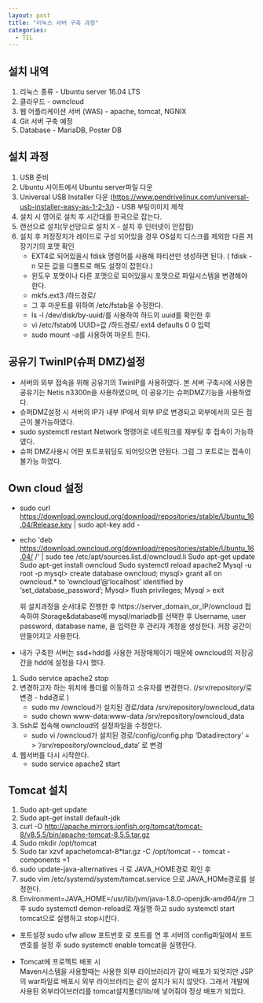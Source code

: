 ```yaml
---
layout: post
title: "리눅스 서버 구축 과정"
categories:
  - TIL
---
```

## 설치 내역
1. 리눅스 종류 - Ubuntu server 16.04 LTS
2. 클라우드 - owncloud
3. 웹 어플리케이션 서버 (WAS) - apache, tomcat, NGNIX
4. Git 서버 구축 예정
5. Database - MariaDB, Poster DB

## 설치 과정
1. USB 준비
2. Ubuntu 사이트에서 Ubuntu server파일 다운
3. Universal USB Installer 다운 (https://www.pendrivelinux.com/universal-usb-installer-easy-as-1-2-3/) - USB 부팅이미지 제작
4. 설치 시 영어로 설치 후 시간대를 한국으로 잡는다.
5. 랜선으로 설치(무선망으로 설치 X - 설치 후 인터넷이 안잡힘)
6. 설치 후 저장장치가 레이드로 구성 되어있을 경우 OS설치 디스크를 제외한 다른 저장기기의 포맷 확인
    - EXT4로 되어있을시 fdisk 명령어를 사용해 파티션만 생성하면 된다. ( fdisk -n 모든 값을 디폴트로 해도 설정이 잡힌다.)
    - 윈도우 포맷이나 다른 포맷으로 되어있을시 포맷으로 파일시스템을 변경해야 한다.
    - mkfs.ext3 /하드경로/
    - 그 후 마운트를 위하여 /etc/fstab을 수정한다.
    - ls -l /dev/disk/by-uuid/를 사용하여 하드의 uuid를 확인한 후
    - vi /etc/fstab에 UUID=값 /하드경로/ ext4 defaults 0 0 입력
    - sudo mount -a를 사용하여 마운트 한다.

## 공유기 TwinIP(슈퍼 DMZ)설정
  - 서버의 외부 접속을 위해 공유기의 TwinIP를 사용하였다. 본 서버 구축시에 사용한 공유기는 Netis n3300n을 사용하였으며, 이 공유기는 슈퍼DMZ기능을 사용하였다.
  - 슈퍼DMZ설정 시 서버의 IP가 내부 IP에서 외부 IP로 변경되고 외부에서의 모든 접근이 불가능하였다.
  - sudo systemctl restart Network 명령어로 네트워크를 재부팅 후 접속이 가능하였다.
  - 슈퍼 DMZ사용시 어떤 포트포워딩도 되어잇으면 안된다. 그럼 그 포트로는 접속이 불가능 하였다.

## Own cloud 설정
* sudo curl https://download.owncloud.org/download/repositories/stable/Ubuntu_16.04/Release.key | sudo apt-key add -
* echo 'deb https://download.owncloud.org/download/repositories/stable/Ubuntu_16.04/ /' | sudo tee /etc/apt/sources.list.d/owncloud.li
   Sudo apt-get update
    Sudo apt-get install owncloud
    Sudo systemctl reload apache2
    Mysql -u root -p
    mysql> create database owncloud;
    mysql> grant all on owncloud.* to ‘owncloud’@‘localhost’ identified by ‘set_database_password’;
    Mysql> flush privileges;
    Mysql > exit

    위 설치과정을 순서대로 진행한 후
https://server_domain_or_IP/owncloud 접속하여 Storage&database에 mysql/mariadb를 선택한 후
Username, user password, database name, 을 입력한 후 관리자 계정을 생성한다.
    저장 공간이 만들어지고 사용한다.

* 내가 구축한 서버는 ssd+hdd를 사용한 저장매체이기 때문에 owncloud의 저장공간을 hdd에 설정을 다시 했다.

1. Sudo service apache2 stop
2. 변경하고자 하는 위치에 폴더를 이동하고 소유자를 변경한다. (/srv/repository/로 변경 - hdd경로 )
    - sudo mv /owncloud가 설치된 경로/data    /srv/repository/owncloud_data
    - sudo chown www-data:www-data    /srv/repository/owncloud_data
3. Ssh로 접속해 owncloud의 설정파일을 수정한다.
    - sudo vi /owncloud가 설치된 경로/config/config.php
        ‘Datadirectory’ = > ‘/srv/repository/owncloud_data’  로 변경
4. 웹서버를 다시 시작한다.
    - sudo service apache2 start


## Tomcat 설치
1. Sudo apt-get update
2. Sudo apt-get install default-jdk
3. curl -O http://apache.mirrors.ionfish.org/tomcat/tomcat-8/v8.5.5/bin/apache-tomcat-8.5.5.tar.gz
4. Sudo mkdir /opt/tomcat
5. Sudo tar xzvf apachetomcat-8*tar.gz -C /opt/tomcat - - tomcat - components =1
6. sudo update-java-alternatives -l 로 JAVA_HOME경로 확인 후
7. sudo vim /etc/systemd/system/tomcat.service 으로 JAVA_HOMe경로를 설정한다.
8. Environment=JAVA_HOME=/usr/lib/jvm/java-1.8.0-openjdk-amd64/jre
    그 후 sudo systemctl demon-reload로 재실행 하고 sudo systemctl start tomcat으로 실행하고 stop시킨다.

* 포트설정 sudo ufw allow 포트번호 로 포트를 연 후 서버의 config파일에서 포트번호를 설정 후 sudo systemctl enable tomcat을 실행한다.

* Tomcat에 프로젝트 배포 시   
Maven시스템을 사용할때는 사용한 외부 라이브러리가 같이 배포가 되엇지만
JSP의 war파일로 배포시 외부 라이브러리는 같이 설치가 되지 않앗다. 그래서 개발에 사용된 외부라이브러리를 tomcat설치폴더/lib/에 넣어줘야 정상 배포가 되었다.
